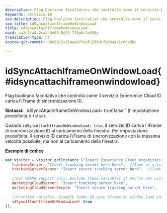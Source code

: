 ```yaml
---
description: Flag booleano facoltativo che controlla come il servizio Experience Cloud ID carica l'iFrame di sincronizzazione ID.
keywords: Servizio ID
seo-description: Flag booleano facoltativo che controlla come il servizio Experience Cloud ID carica l'iFrame di sincronizzazione ID.
seo-title: idSyncAttachIframeOnWindowLoad
title: idSyncAttachIframeOnWindowLoad
uuid: aa2c2fa4-2cab-4e08-8d35-729a6c3e459a
translation-type: ht
source-git-commit: bb687c1cd14aae7faef2565dcf9d041a1c06e3bd

---
```



# idSyncAttachIframeOnWindowLoad{#idsyncattachiframeonwindowload}

Flag booleano facoltativo che controlla come il servizio Experience Cloud ID carica l&#39;iFrame di sincronizzazione ID.

**Sintassi:** ` `idSyncAttachIframeOnWindowLoad= true|false`` (l&#39;impostazione predefinita è `false`).

Quando `idSyncAttachIframeOnWindowLoad: true`, il servizio ID carica l&#39;iFrame di sincronizzazione ID al caricamento della finestra. Per impostazione predefinita, il servizio ID carica l&#39;iFrame di sincronizzazione con la massima velocità possibile, ma non al caricamento della finestra.

**Esempio di codice**

```js
var visitor = Visitor.getInstance ("Insert Experience Cloud organization ID here",{ 
   trackingServer: "Insert tracking server here here",  //Same as s.trackingServer 
   trackingServerSecure: "Insert secure tracking server here",  //Same as s.trackingServerSecure 
 
   //For CNAME support only. Exclude these variables if you're not using CNAME 
   marketingCloudServer: "Insert tracking server here", 
   marketingCloudServerSecure: "Insert secure tracking server here", 
 
   //Function variable. Example loads ID sync iFrame on window load instad of ASAP. 
   idSyncAttachIframeOnWindowLoad: true 
});
```


